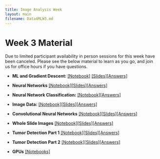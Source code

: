 ```yaml
---
title: Image Analysis Week
layout: main
filename: Data4MLW3.md
--- 
```


# Week 3 Material

Due to limited participant availability in person sessions for this week have been canceled. Please see the below material to learn as you go, and join us for office hours if you have questions.

* **ML and Gradient Descent:** [\[Notebook\]](https://github.com/jsearcy1/DNNWS_2022/blob/develop/notebooks/1-Introduction.ipynb) [\[Slides\]](https://github.com/jsearcy1/DNNWS_2022/blob/develop/slides/Introduction.pdf)[\[Answers\]](https://github.com/jsearcy1/DNNWS_2022/blob/develop/notebooks/AnswerKey/1-Introduction.ipynb)

* **Neural Networks** [\[Notebook\]](https://github.com/jsearcy1/DNNWS_2022/blob/develop/notebooks/2-Neural_Networks.ipynb)[\[Slides\]](https://github.com/jsearcy1/DNNWS_2022/blob/develop/slides/UpdateSlide.pdf)[\[Answers\]](https://github.com/jsearcy1/DNNWS_2022/blob/develop/notebooks/AnswerKey/2-Neural_Networks.ipynb)

* **Neural Network Classification:** [\[Notebook\]](https://github.com/jsearcy1/DNNWS_2022/blob/develop/notebooks/3-Neural_Networks-2.ipynb)[\[Answers\]](https://github.com/jsearcy1/DNNWS_2022/blob/develop/notebooks/AnswerKey/3-Neural_Networks-2.ipynb)
* **Image Data:** [\[Notebook\]](https://github.com/jsearcy1/DNNWS_2022/blob/develop/notebooks/4-ImageData.ipynb)[\[Slides\]](https://github.com/jsearcy1/DNNWS_2022/blob/develop/slides/Lecture_3p_UpdateSlide.pdf)[\[Answers\]](https://github.com/jsearcy1/DNNWS_2022/blob/develop/notebooks/AnswerKey/4-ImageData.ipynb)

* **Convolutional Neural Networks** [\[Notebook\]](https://github.com/jsearcy1/DNNWS_2022/blob/develop/notebooks/5-ConvolutionalNN.ipynb)[\[Slides\]](https://github.com/jsearcy1/DNNWS_2022/blob/develop/slides/Lecture_3p_UpdateSlide.pdf)[\[Answers\]](https://github.com/jsearcy1/DNNWS_2022/blob/develop/notebooks/AnswerKey/5-ConvolutionalNN.ipynb)
* **Whole Slide Images** [\[Notebook\]](https://github.com/jsearcy1/DNNWS_2022/blob/develop/notebooks/6-WholeSlides.ipynb)[\[Slides\]](https://github.com/jsearcy1/DNNWS_2022/blob/develop/slides/Lecture_3p_UpdateSlide.pdf)[\[Answers\]](https://github.com/jsearcy1/DNNWS_2022/blob/develop/notebooks/AnswerKey/6-WholeSlides.ipynb)

* **Tumor Detection Part 1** [\[Notebook\]](https://github.com/jsearcy1/DNNWS_2022/blob/develop/notebooks/7-CancerDetectionExample.ipynb)[\[Slides\]](https://github.com/jsearcy1/DNNWS_2022/blob/develop/slides/Lecture_3p_UpdateSlide.pdf)[\[Answers\]](https://github.com/jsearcy1/DNNWS_2022/blob/develop/notebooks/AnswerKey/7-CancerDetectionExample.ipynb)

* **Tumor Detection Part 2** [\[Notebook\]](https://github.com/jsearcy1/DNNWS_2022/blob/develop/notebooks/8-CancerDetectionPart2.ipynb)[\[Slides\]](https://github.com/jsearcy1/DNNWS_2022/blob/develop/slides/Lecture_3p_UpdateSlide.pdf)[\[Answers\]](https://github.com/jsearcy1/DNNWS_2022/blob/develop/notebooks/AnswerKey/8-CancerDetectionPart2.ipynb)

* **GPUs** [\[Notebooks\]](https://github.com/jsearcy1/DNNWS_2022/blob/develop/notebooks/Extra-GPUs.ipynb)

